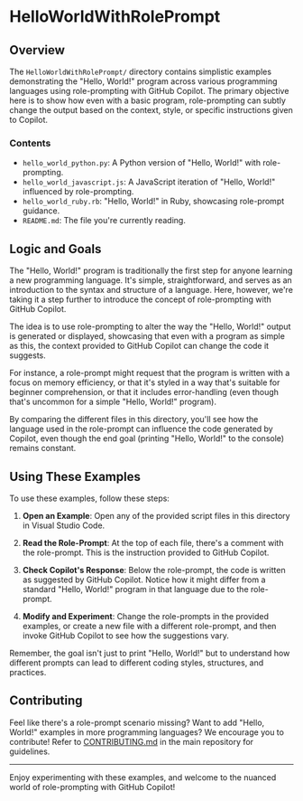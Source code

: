 # HelloWorldWithRolePrompt

## Overview

The `HelloWorldWithRolePrompt/` directory contains simplistic examples demonstrating the "Hello, World!" program across various programming languages using role-prompting with GitHub Copilot. The primary objective here is to show how even with a basic program, role-prompting can subtly change the output based on the context, style, or specific instructions given to Copilot.

### Contents

- `hello_world_python.py`: A Python version of "Hello, World!" with role-prompting.
- `hello_world_javascript.js`: A JavaScript iteration of "Hello, World!" influenced by role-prompting.
- `hello_world_ruby.rb`: "Hello, World!" in Ruby, showcasing role-prompt guidance.
- `README.md`: The file you're currently reading.

## Logic and Goals

The "Hello, World!" program is traditionally the first step for anyone learning a new programming language. It's simple, straightforward, and serves as an introduction to the syntax and structure of a language. Here, however, we're taking it a step further to introduce the concept of role-prompting with GitHub Copilot.

The idea is to use role-prompting to alter the way the "Hello, World!" output is generated or displayed, showcasing that even with a program as simple as this, the context provided to GitHub Copilot can change the code it suggests. 

For instance, a role-prompt might request that the program is written with a focus on memory efficiency, or that it's styled in a way that's suitable for beginner comprehension, or that it includes error-handling (even though that's uncommon for a simple "Hello, World!" program). 

By comparing the different files in this directory, you'll see how the language used in the role-prompt can influence the code generated by Copilot, even though the end goal (printing "Hello, World!" to the console) remains constant.

## Using These Examples

To use these examples, follow these steps:

1. **Open an Example**: Open any of the provided script files in this directory in Visual Studio Code.
   
2. **Read the Role-Prompt**: At the top of each file, there's a comment with the role-prompt. This is the instruction provided to GitHub Copilot.

3. **Check Copilot's Response**: Below the role-prompt, the code is written as suggested by GitHub Copilot. Notice how it might differ from a standard "Hello, World!" program in that language due to the role-prompt.

4. **Modify and Experiment**: Change the role-prompts in the provided examples, or create a new file with a different role-prompt, and then invoke GitHub Copilot to see how the suggestions vary. 

Remember, the goal isn't just to print "Hello, World!" but to understand how different prompts can lead to different coding styles, structures, and practices.

## Contributing

Feel like there's a role-prompt scenario missing? Want to add "Hello, World!" examples in more programming languages? We encourage you to contribute! Refer to [CONTRIBUTING.md](../CONTRIBUTING.md) in the main repository for guidelines.

---

Enjoy experimenting with these examples, and welcome to the nuanced world of role-prompting with GitHub Copilot!
